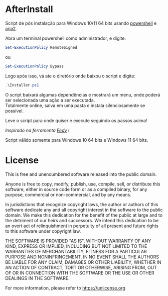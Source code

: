 # AfterInstall

Script de pós instalação para Windows 10/11 64 bits usando [powershell](https://docs.microsoft.com/pt-br/powershell/scripting/overview?view=powershell-7.2) e [aria2](https://aria2.github.io/).

Abra um terminal powershell como administrador, e digite:

```powershell
Set-ExecutionPolicy RemoteSigned
``` 
ou
```powershell
Set-ExecutionPolicy Bypass
``` 
Logo após isso, vá ate o diretório onde baixou o script e digite:

```powershell
.\Installer.ps1
```
O script baixará algumas dependências e mostrará um menu, onde poderá ser selecionada uma ação a ser executada.<br>
Totalmente online, salva em uma pasta e instala silenciosamente se possível.

Leve o script para onde quiser e execute seguindo os passos acima!

*Inspirado na ferramenta [Fedy](https://github.com/rpmfusion-infra/fedy) !*

Script válido somente para Windows 10 64 bits e Windows 11 64 bits.

# License

This is free and unencumbered software released into the public domain.

Anyone is free to copy, modify, publish, use, compile, sell, or
distribute this software, either in source code form or as a compiled
binary, for any purpose, commercial or non-commercial, and by any
means.

In jurisdictions that recognize copyright laws, the author or authors
of this software dedicate any and all copyright interest in the
software to the public domain. We make this dedication for the benefit
of the public at large and to the detriment of our heirs and
successors. We intend this dedication to be an overt act of
relinquishment in perpetuity of all present and future rights to this
software under copyright law.

THE SOFTWARE IS PROVIDED "AS IS", WITHOUT WARRANTY OF ANY KIND,
EXPRESS OR IMPLIED, INCLUDING BUT NOT LIMITED TO THE WARRANTIES OF
MERCHANTABILITY, FITNESS FOR A PARTICULAR PURPOSE AND NONINFRINGEMENT.
IN NO EVENT SHALL THE AUTHORS BE LIABLE FOR ANY CLAIM, DAMAGES OR
OTHER LIABILITY, WHETHER IN AN ACTION OF CONTRACT, TORT OR OTHERWISE,
ARISING FROM, OUT OF OR IN CONNECTION WITH THE SOFTWARE OR THE USE OR
OTHER DEALINGS IN THE SOFTWARE.

For more information, please refer to <https://unlicense.org>
 
 
 
